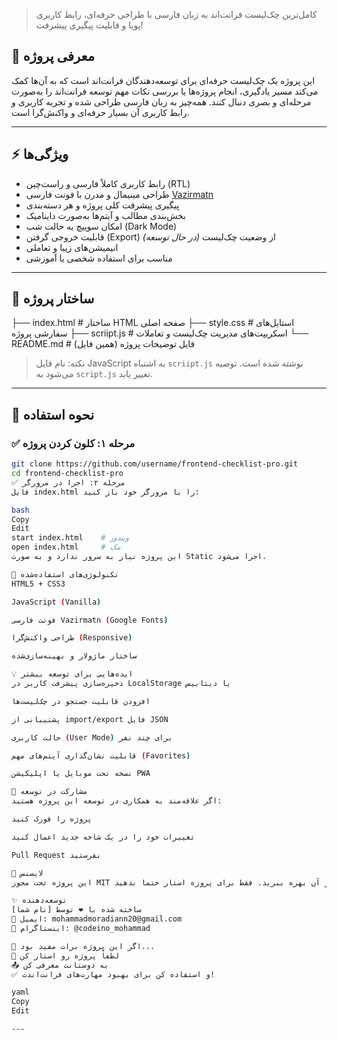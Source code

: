 

> کامل‌ترین چک‌لیست فرانت‌اند به زبان فارسی با طراحی حرفه‌ای، رابط کاربری پویا و قابلیت پیگیری پیشرفت!

## 📌 معرفی پروژه

این پروژه یک چک‌لیست حرفه‌ای برای توسعه‌دهندگان فرانت‌اند است که به آن‌ها کمک می‌کند مسیر یادگیری، انجام پروژه‌ها یا بررسی نکات مهم توسعه فرانت‌اند را به‌صورت مرحله‌ای و بصری دنبال کنند. همه‌چیز به زبان فارسی طراحی شده و تجربه کاربری و رابط کاربری آن بسیار حرفه‌ای و واکنش‌گرا است.

---

## ⚡ ویژگی‌ها

- رابط کاربری کاملاً فارسی و راست‌چین (RTL)
- طراحی مینیمال و مدرن با فونت فارسی [Vazirmatn](https://github.com/rastikerdar/vazirmatn)
- پیگیری پیشرفت کلی پروژه و هر دسته‌بندی
- بخش‌بندی مطالب و آیتم‌ها به‌صورت داینامیک
- امکان سوییچ به حالت شب (Dark Mode)
- قابلیت خروجی گرفتن (Export) از وضعیت چک‌لیست *(در حال توسعه)*
- انیمیشن‌های زیبا و تعاملی
- مناسب برای استفاده شخصی یا آموزشی

---

## 🧩 ساختار پروژه



├── index.html # ساختار HTML صفحه اصلی
├── style.css # استایل‌های سفارشی پروژه
├── scriipt.js # اسکریپت‌های مدیریت چک‌لیست و تعاملات
└── README.md # فایل توضیحات پروژه (همین فایل)



> نکته: نام فایل JavaScript به اشتباه `scriipt.js` نوشته شده است. توصیه می‌شود به `script.js` تغییر یابد.

---

## 🚀 نحوه استفاده

### ✅ مرحله ۱: کلون کردن پروژه

```bash
git clone https://github.com/username/frontend-checklist-pro.git
cd frontend-checklist-pro
✅ مرحله ۲: اجرا در مرورگر
فایل index.html را با مرورگر خود باز کنید:

bash
Copy
Edit
start index.html    # ویندوز
open index.html     # مک
این پروژه نیاز به سرور ندارد و به صورت Static اجرا می‌شود.

🔧 تکنولوژی‌های استفاده‌شده
HTML5 + CSS3

JavaScript (Vanilla)

فونت فارسی Vazirmatn (Google Fonts)

طراحی واکنش‌گرا (Responsive)

ساختار ماژولار و بهینه‌سازی‌شده

💡 ایده‌هایی برای توسعه بیشتر
ذخیره‌سازی پیشرفت کاربر در LocalStorage یا دیتابیس

افزودن قابلیت جستجو در چک‌لیست‌ها

پشتیبانی از import/export فایل JSON

حالت کاربری (User Mode) برای چند نفر

قابلیت نشان‌گذاری آیتم‌های مهم (Favorites)

نسخه تحت موبایل یا اپلیکیشن PWA

🙌 مشارکت در توسعه
اگر علاقه‌مند به همکاری در توسعه این پروژه هستید:

پروژه را فورک کنید

تغییرات خود را در یک شاخه جدید اعمال کنید

Pull Request بفرستید

📄 لایسنس
این پروژه تحت مجوز MIT منتشر شده است. شما آزاد هستید برای استفاده شخصی، آموزشی یا تجاری از آن بهره ببرید. فقط برای پروزه استار حتما بدهید

✨ توسعه‌دهنده
ساخته شده با ❤️ توسط [نام شما]
📧 ایمیل: mohammadmoradiann20@gmail.com
📱 اینستاگرام: @codeino_mohammad

🌟 اگر این پروژه برات مفید بود...
🌟 لطفاً پروژه رو استار کن
📤 به دوستانت معرفی کن
✅ و استفاده کن برای بهبود مهارت‌های فرانت‌اندت!

yaml
Copy
Edit

---









